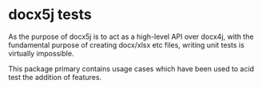 # docx5j tests
As the purpose of docx5j is to act as a high-level API over docx4j, with the fundamental purpose of 
creating docx/xlsx etc files, writing unit tests is virtually impossible.

This package primary contains usage cases which have been used to acid test the addition of features.